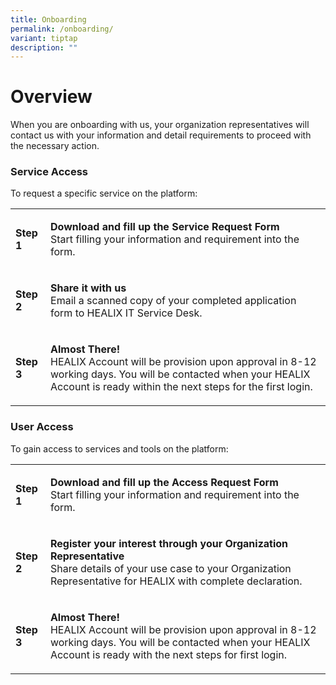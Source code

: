 ```yaml
---
title: Onboarding
permalink: /onboarding/
variant: tiptap
description: ""
---
```

<h1>Overview</h1>
<p>When you are onboarding with us, your organization representatives will
contact us with your information and detail requirements to proceed with
the necessary action.</p>
<h3>Service Access</h3>
<p>To request a specific service on the platform:</p>
<table style="minWidth: 50px">
<colgroup>
<col>
<col>
</colgroup>
<tbody>
<tr>
<td rowspan="1" colspan="1">
<p><strong>Step 1</strong>
</p>
</td>
<td rowspan="1" colspan="1">
<p><strong>Download and fill up the Service Request Form</strong>
<br>Start filling your information and requirement into the form.</p>
</td>
</tr>
<tr>
<td rowspan="1" colspan="1">
<p><strong>Step 2</strong>
</p>
</td>
<td rowspan="1" colspan="1">
<p><strong>Share it with us</strong>
<br>Email a scanned copy of your completed application form to HEALIX IT Service
Desk.</p>
</td>
</tr>
<tr>
<td rowspan="1" colspan="1">
<p><strong>Step 3</strong>
</p>
</td>
<td rowspan="1" colspan="1">
<p><strong>Almost There!</strong>
<br>HEALIX Account will be provision upon approval in 8-12 working days. You
will be contacted when your HEALIX Account is ready within the next steps
for the first login.</p>
</td>
</tr>
</tbody>
</table>
<h3>User Access</h3>
<p>To gain access to services and tools on the platform:</p>
<table style="minWidth: 50px">
<colgroup>
<col>
<col>
</colgroup>
<tbody>
<tr>
<td rowspan="1" colspan="1">
<p><strong>Step 1</strong>
</p>
</td>
<td rowspan="1" colspan="1">
<p><strong>Download and fill up the Access Request Form</strong>
<br>Start filling your information and requirement into the form.</p>
</td>
</tr>
<tr>
<td rowspan="1" colspan="1">
<p><strong>Step 2</strong>
</p>
</td>
<td rowspan="1" colspan="1">
<p><strong>Register your interest through your Organization Representative</strong>
<br>Share details of your use case to your Organization Representative for
HEALIX with complete declaration.</p>
</td>
</tr>
<tr>
<td rowspan="1" colspan="1">
<p><strong>Step 3</strong>
</p>
</td>
<td rowspan="1" colspan="1">
<p><strong>Almost There!</strong>
<br>HEALIX Account will be provision upon approval in 8-12 working days. You
will be contacted when your HEALIX Account is ready with the next steps
for first login.</p>
</td>
</tr>
</tbody>
</table>
<p></p>